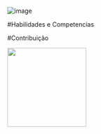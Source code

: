 
![image](https://user-images.githubusercontent.com/41307385/139594214-dbb0d8ed-dba0-4c12-98b5-038eea86139f.png)

#Habilidades e Competencias

#Contribuição

<img height="180em" src="https://github-readme-stats.vercel.app/api?username=halyssonJr&show_icons=true&hide_border=true&&count_private=true&include_all_commits=true" />

